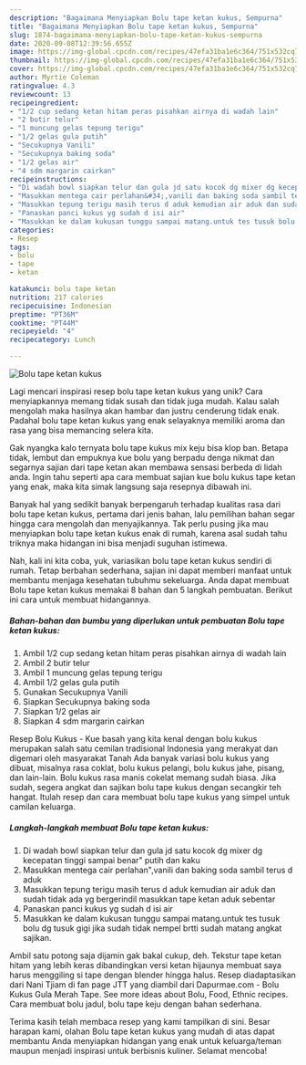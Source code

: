 ```yaml
---
description: "Bagaimana Menyiapkan Bolu tape ketan kukus, Sempurna"
title: "Bagaimana Menyiapkan Bolu tape ketan kukus, Sempurna"
slug: 1874-bagaimana-menyiapkan-bolu-tape-ketan-kukus-sempurna
date: 2020-09-08T12:39:56.655Z
image: https://img-global.cpcdn.com/recipes/47efa31ba1e6c364/751x532cq70/bolu-tape-ketan-kukus-foto-resep-utama.jpg
thumbnail: https://img-global.cpcdn.com/recipes/47efa31ba1e6c364/751x532cq70/bolu-tape-ketan-kukus-foto-resep-utama.jpg
cover: https://img-global.cpcdn.com/recipes/47efa31ba1e6c364/751x532cq70/bolu-tape-ketan-kukus-foto-resep-utama.jpg
author: Myrtie Coleman
ratingvalue: 4.3
reviewcount: 13
recipeingredient:
- "1/2 cup sedang ketan hitam peras pisahkan airnya di wadah lain"
- "2 butir telur"
- "1 muncung gelas tepung terigu"
- "1/2 gelas gula putih"
- "Secukupnya Vanili"
- "Secukupnya baking soda"
- "1/2 gelas air"
- "4 sdm margarin cairkan"
recipeinstructions:
- "Di wadah bowl siapkan telur dan gula jd satu kocok dg mixer dg kecepatan tinggi sampai benar&#34; putih dan kaku"
- "Masukkan mentega cair perlahan&#34;,vanili dan baking soda sambil terus d aduk"
- "Masukkan tepung terigu masih terus d aduk kemudian air aduk dan sudah tidak ada yg bergerindil masukkan tape ketan aduk sebentar"
- "Panaskan panci kukus yg sudah d isi air"
- "Masukkan ke dalam kukusan tunggu sampai matang.untuk tes tusuk bolu dg tusuk gigi jika sudah tidak nempel brtti sudah matang angkat sajikan."
categories:
- Resep
tags:
- bolu
- tape
- ketan

katakunci: bolu tape ketan 
nutrition: 217 calories
recipecuisine: Indonesian
preptime: "PT36M"
cooktime: "PT44M"
recipeyield: "4"
recipecategory: Lunch

---
```



![Bolu tape ketan kukus](https://img-global.cpcdn.com/recipes/47efa31ba1e6c364/751x532cq70/bolu-tape-ketan-kukus-foto-resep-utama.jpg)

Lagi mencari inspirasi resep bolu tape ketan kukus yang unik? Cara menyiapkannya memang tidak susah dan tidak juga mudah. Kalau salah mengolah maka hasilnya akan hambar dan justru cenderung tidak enak. Padahal bolu tape ketan kukus yang enak selayaknya memiliki aroma dan rasa yang bisa memancing selera kita.

Gak nyangka kalo ternyata bolu tape kukus mix keju bisa klop ban. Betapa tidak, lembut dan empuknya kue bolu yang berpadu denga nikmat dan segarnya sajian dari tape ketan akan membawa sensasi berbeda di lidah anda. Ingin tahu seperti apa cara membuat sajian kue bolu kukus tape ketan yang enak, maka kita simak langsung saja resepnya dibawah ini.

Banyak hal yang sedikit banyak berpengaruh terhadap kualitas rasa dari bolu tape ketan kukus, pertama dari jenis bahan, lalu pemilihan bahan segar hingga cara mengolah dan menyajikannya. Tak perlu pusing jika mau menyiapkan bolu tape ketan kukus enak di rumah, karena asal sudah tahu triknya maka hidangan ini bisa menjadi suguhan istimewa.


Nah, kali ini kita coba, yuk, variasikan bolu tape ketan kukus sendiri di rumah. Tetap berbahan sederhana, sajian ini dapat memberi manfaat untuk membantu menjaga kesehatan tubuhmu sekeluarga. Anda dapat membuat Bolu tape ketan kukus memakai 8 bahan dan 5 langkah pembuatan. Berikut ini cara untuk membuat hidangannya.

<!--inarticleads1-->

##### Bahan-bahan dan bumbu yang diperlukan untuk pembuatan Bolu tape ketan kukus:

1. Ambil 1/2 cup sedang ketan hitam peras pisahkan airnya di wadah lain
1. Ambil 2 butir telur
1. Ambil 1 muncung gelas tepung terigu
1. Ambil 1/2 gelas gula putih
1. Gunakan Secukupnya Vanili
1. Siapkan Secukupnya baking soda
1. Siapkan 1/2 gelas air
1. Siapkan 4 sdm margarin cairkan


Resep Bolu Kukus - Kue basah yang kita kenal dengan bolu kukus merupakan salah satu cemilan tradisional Indonesia yang merakyat dan digemari oleh masyarakat Tanah Ada banyak variasi bolu kukus yang dibuat, misalnya rasa coklat, bolu kukus pelangi, bolu kukus jahe, pisang, dan lain-lain. Bolu kukus rasa manis cokelat memang sudah biasa. Jika sudah, segera angkat dan sajikan bolu tape kukus dengan secangkir teh hangat. Itulah resep dan cara membuat bolu tape kukus yang simpel untuk camilan keluarga. 

<!--inarticleads2-->

##### Langkah-langkah membuat Bolu tape ketan kukus:

1. Di wadah bowl siapkan telur dan gula jd satu kocok dg mixer dg kecepatan tinggi sampai benar&#34; putih dan kaku
1. Masukkan mentega cair perlahan&#34;,vanili dan baking soda sambil terus d aduk
1. Masukkan tepung terigu masih terus d aduk kemudian air aduk dan sudah tidak ada yg bergerindil masukkan tape ketan aduk sebentar
1. Panaskan panci kukus yg sudah d isi air
1. Masukkan ke dalam kukusan tunggu sampai matang.untuk tes tusuk bolu dg tusuk gigi jika sudah tidak nempel brtti sudah matang angkat sajikan.


Ambil satu potong saja dijamin gak bakal cukup, deh. Tekstur tape ketan hitam yang lebih keras dibandingkan versi ketan hijaunya membuat saya harus menggiling si tape dengan blender hingga halus. Resep diadaptasikan dari Nani Tjiam di fan page JTT yang diambil dari Dapurmae.com - Bolu Kukus Gula Merah Tape. See more ideas about Bolu, Food, Ethnic recipes. Cara membuat bolu jadul, bolu tape keju dengan bahan sederhana. 

Terima kasih telah membaca resep yang kami tampilkan di sini. Besar harapan kami, olahan Bolu tape ketan kukus yang mudah di atas dapat membantu Anda menyiapkan hidangan yang enak untuk keluarga/teman maupun menjadi inspirasi untuk berbisnis kuliner. Selamat mencoba!
